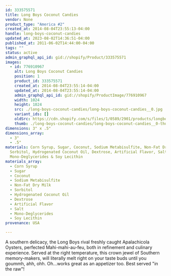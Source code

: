 ```yaml
---
id: 333575571
title: Long Boys Coconut Candies
vendor: None
product_type: "America #2"
created_at: 2014-08-04T23:55:13-04:00
handle: long-boys-coconut-candies
updated_at: 2023-08-02T14:36:51-04:00
published_at: 2011-06-02T14:44:00-04:00
tags: ""
status: active
admin_graphql_api_id: gid://shopify/Product/333575571
images:
  - id: 776910967
    alt: Long Boys Coconut Candies
    position: 1
    product_id: 333575571
    created_at: 2014-08-04T23:55:14-04:00
    updated_at: 2014-08-04T23:55:14-04:00
    admin_graphql_api_id: gid://shopify/ProductImage/776910967
    width: 1024
    height: 1024
    src: ./long-boys-coconut-candies/long-boys-coconut-candies__0.jpg
    variant_ids: []
    oldSrc: https://cdn.shopify.com/s/files/1/0589/2901/products/longboys.jpeg?v=1407210914
    thumb: ./long-boys-coconut-candies/long-boys-coconut-candies__0-thumb.jpg
dimensions: 3" x .5"
dimensions_array:
  - 3"
  - .5"
materials: Corn Syrup, Sugar, Coconut, Sodium Metabisulfite, Non-Fat Dry Milk,
  Sorbitol, Hydrogenated Coconut Oil, Dextrose, Artificial Flavor, Salt,
  Mono-Deglycerides & Soy Lecithin
materials_array:
  - Corn Syrup
  - Sugar
  - Coconut
  - Sodium Metabisulfite
  - Non-Fat Dry Milk
  - Sorbitol
  - Hydrogenated Coconut Oil
  - Dextrose
  - Artificial Flavor
  - Salt
  - Mono-Deglycerides
  - Soy Lecithin
provenance: USA

---
```


A southern delicacy, the Long Boys rival freshly caught Apalachicola Oysters, perfected Mahi-mahi-au-feu, both in refinement and culinary experience. Served at the right temperature, this crown jewel of Southern memory-makers, will literally melt right on your taste buds until you goummh, ahh, ohh. Oh...works great as an appetizer too. Best served "in the raw"!